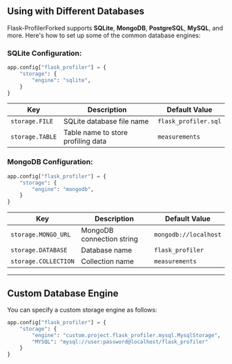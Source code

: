 ## Using with Different Databases

Flask-ProfilerForked supports **SQLite**, **MongoDB**, **PostgreSQL**, **MySQL**, and more. Here's how to set up some of the common database engines:

### SQLite Configuration:
```python title="my_web_app.py"
app.config["flask_profiler"] = {
    "storage": {
        "engine": "sqlite",
    }
}
```

| Key           | Description                        | Default Value             |
|---------------|------------------------------------|---------------------------|
| `storage.FILE`  | SQLite database file name          | `flask_profiler.sql`       |
| `storage.TABLE` | Table name to store profiling data | `measurements`             |

### MongoDB Configuration:
```python title="my_web_app.py"
app.config["flask_profiler"] = {
    "storage": {
        "engine": "mongodb",
    }
}
```

| Key                 | Description                         | Default Value |
|---------------------|-------------------------------------|---------------|
| `storage.MONGO_URL`   | MongoDB connection string            | `mongodb://localhost` |
| `storage.DATABASE`    | Database name                        | `flask_profiler` |
| `storage.COLLECTION`  | Collection name                      | `measurements` |

---

## Custom Database Engine

You can specify a custom storage engine as follows:

```python title="my_web_app.py"
app.config["flask_profiler"] = {
    "storage": {
        "engine": "custom.project.flask_profiler.mysql.MysqlStorage",
        "MYSQL": "mysql://user:password@localhost/flask_profiler"
    }
}
```